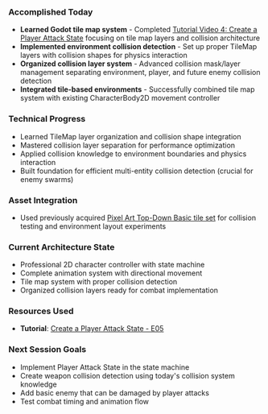 ### Accomplished Today
- **Learned Godot tile map system** - Completed [Tutorial Video 4: Create a Player Attack State](https://www.youtube.com/watch?v=bgSlXYs5dw4&list=PLfcCiyd_V9GH8M9xd_QKlyU8jryGcy3Xa&index=5) focusing on tile map layers and collision architecture
- **Implemented environment collision detection** - Set up proper TileMap layers with collision shapes for physics interaction
- **Organized collision layer system** - Advanced collision mask/layer management separating environment, player, and future enemy collision detection
- **Integrated tile-based environments** - Successfully combined tile map system with existing CharacterBody2D movement controller
### Technical Progress
- Learned TileMap layer organization and collision shape integration
- Mastered collision layer separation for performance optimization
- Applied collision knowledge to environment boundaries and physics interaction
- Built foundation for efficient multi-entity collision detection (crucial for enemy swarms)
### Asset Integration
- Used previously acquired [Pixel Art Top-Down Basic tile set](https://cainos.itch.io/pixel-art-top-down-basic) for collision testing and environment layout experiments
### Current Architecture State
- Professional 2D character controller with state machine
- Complete animation system with directional movement
- Tile map system with proper collision detection
- Organized collision layers ready for combat implementation
### Resources Used
- **Tutorial**: [Create a Player Attack State - E05](https://www.youtube.com/watch?v=bgSlXYs5dw4&list=PLfcCiyd_V9GH8M9xd_QKlyU8jryGcy3Xa&index=5)
### Next Session Goals
- Implement Player Attack State in the state machine
- Create weapon collision detection using today's collision system knowledge
- Add basic enemy that can be damaged by player attacks
- Test combat timing and animation flow